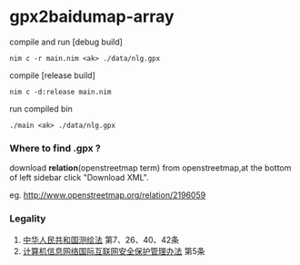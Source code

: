 # gpx2baidumap-array  

compile and run [debug build]

`nim c -r main.nim <ak> ./data/nlg.gpx `

compile [release build]

`nim c -d:release main.nim `

run compiled bin

`./main <ak> ./data/nlg.gpx `

### Where to find .gpx ?  
download **relation**(openstreetmap term) from openstreetmap,at the bottom of left sidebar click "Download XML".

eg. http://www.openstreetmap.org/relation/2196059

### Legality
1. [中华人民共和国测绘法](http://www.gov.cn/ziliao/flfg/2005-08/05/content_20947.htm) 第7、26、40、42条
2. [计算机信息网络国际互联网安全保护管理办法](http://www.gov.cn/gongbao/content/2011/content_1860856.htm) 第5条 